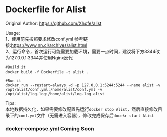 # Dockerfile for Alist
Original Author: https://github.com/Xhofe/alist  

Usage:  
1、使用前先按照要求修改conf.yml  参考链接:https://www.nn.ci/archives/alist.html  
2、运行命令，首次运行可能需要加载环境，需要一点时间，建议将下方3344改为127.0.0.1:3344并使用Nginx反代  

```
#Build it
docker build -f Dockerfile -t alist .

#Run it
docker run --restart=always -d -p 127.0.0.1:5244:5244 --name alist -v /opt/alist/conf.yml:/home/alist/conf.yml -v /opt/alist/log.log:/home/alist/log.log alist
```

Tips:  
本地数据持久化，如果需要修改配置先运行`docker stop Alist`，然后直接修改目录下的`conf.yml`文件（无需进入容器），修改完成保存后`docekr start Alist`  

### docker-compose.yml Coming Soon

